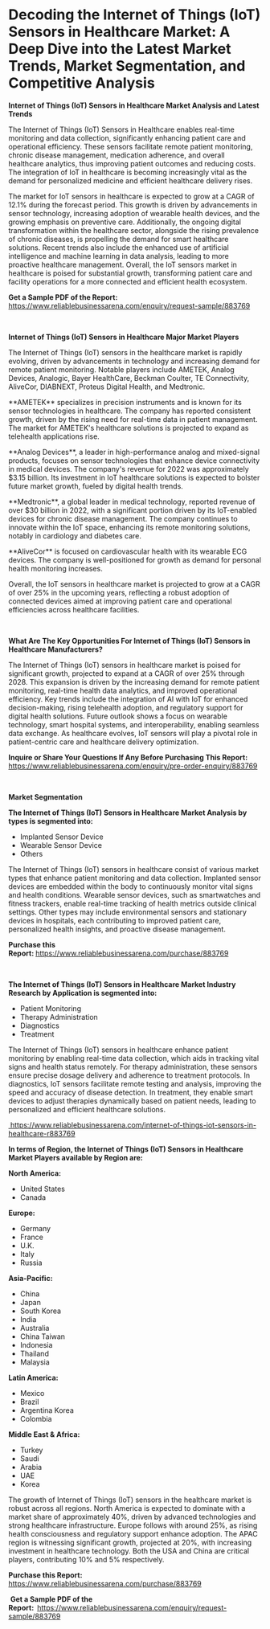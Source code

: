 <p><h1>Decoding the Internet of Things (IoT) Sensors in Healthcare Market: A Deep Dive into the Latest Market Trends, Market Segmentation, and Competitive Analysis</h1></p><p><strong>Internet of Things (IoT) Sensors in Healthcare Market Analysis and Latest Trends</strong></p>
<p><p>The Internet of Things (IoT) Sensors in Healthcare enables real-time monitoring and data collection, significantly enhancing patient care and operational efficiency. These sensors facilitate remote patient monitoring, chronic disease management, medication adherence, and overall healthcare analytics, thus improving patient outcomes and reducing costs. The integration of IoT in healthcare is becoming increasingly vital as the demand for personalized medicine and efficient healthcare delivery rises.</p><p>The market for IoT sensors in healthcare is expected to grow at a CAGR of 12.1% during the forecast period. This growth is driven by advancements in sensor technology, increasing adoption of wearable health devices, and the growing emphasis on preventive care. Additionally, the ongoing digital transformation within the healthcare sector, alongside the rising prevalence of chronic diseases, is propelling the demand for smart healthcare solutions. Recent trends also include the enhanced use of artificial intelligence and machine learning in data analysis, leading to more proactive healthcare management. Overall, the IoT sensors market in healthcare is poised for substantial growth, transforming patient care and facility operations for a more connected and efficient health ecosystem.</p></p>
<p><strong>Get a Sample PDF of the Report:&nbsp;</strong> <a href="https://www.reliablebusinessarena.com/enquiry/request-sample/883769?utm_campaign=3268&utm_medium=2&utm_source=Github&utm_content=ia&utm_term=14042025&utm_id=internet-of-things-iot-sensors-in-healthcare">https://www.reliablebusinessarena.com/enquiry/request-sample/883769</a></p>
<p>&nbsp;</p>
<p><strong>Internet of Things (IoT) Sensors in Healthcare Major Market Players</strong></p>
<p><p>The Internet of Things (IoT) sensors in the healthcare market is rapidly evolving, driven by advancements in technology and increasing demand for remote patient monitoring. Notable players include AMETEK, Analog Devices, Analogic, Bayer HealthCare, Beckman Coulter, TE Connectivity, AliveCor, DIABNEXT, Proteus Digital Health, and Medtronic.</p><p>**AMETEK** specializes in precision instruments and is known for its sensor technologies in healthcare. The company has reported consistent growth, driven by the rising need for real-time data in patient management. The market for AMETEK's healthcare solutions is projected to expand as telehealth applications rise.</p><p>**Analog Devices**, a leader in high-performance analog and mixed-signal products, focuses on sensor technologies that enhance device connectivity in medical devices. The company's revenue for 2022 was approximately $3.15 billion. Its investment in IoT healthcare solutions is expected to bolster future market growth, fueled by digital health trends.</p><p>**Medtronic**, a global leader in medical technology, reported revenue of over $30 billion in 2022, with a significant portion driven by its IoT-enabled devices for chronic disease management. The company continues to innovate within the IoT space, enhancing its remote monitoring solutions, notably in cardiology and diabetes care.</p><p>**AliveCor** is focused on cardiovascular health with its wearable ECG devices. The company is well-positioned for growth as demand for personal health monitoring increases. </p><p>Overall, the IoT sensors in healthcare market is projected to grow at a CAGR of over 25% in the upcoming years, reflecting a robust adoption of connected devices aimed at improving patient care and operational efficiencies across healthcare facilities.</p></p>
<p>&nbsp;</p>
<p><strong>What Are The Key Opportunities For Internet of Things (IoT) Sensors in Healthcare Manufacturers?</strong></p>
<p><p>The Internet of Things (IoT) sensors in healthcare market is poised for significant growth, projected to expand at a CAGR of over 25% through 2028. This expansion is driven by the increasing demand for remote patient monitoring, real-time health data analytics, and improved operational efficiency. Key trends include the integration of AI with IoT for enhanced decision-making, rising telehealth adoption, and regulatory support for digital health solutions. Future outlook shows a focus on wearable technology, smart hospital systems, and interoperability, enabling seamless data exchange. As healthcare evolves, IoT sensors will play a pivotal role in patient-centric care and healthcare delivery optimization.</p></p>
<p><strong>Inquire or Share Your Questions If Any Before Purchasing This Report:</strong> <a href="https://www.reliablebusinessarena.com/enquiry/pre-order-enquiry/883769?utm_campaign=3268&utm_medium=2&utm_source=Github&utm_content=ia&utm_term=14042025&utm_id=internet-of-things-iot-sensors-in-healthcare">https://www.reliablebusinessarena.com/enquiry/pre-order-enquiry/883769</a></p>
<p>&nbsp;</p>
<p><strong>Market Segmentation</strong></p>
<p><strong>The Internet of Things (IoT) Sensors in Healthcare Market Analysis by types is segmented into:</strong></p>
<p><ul><li>Implanted Sensor Device</li><li>Wearable Sensor Device</li><li>Others</li></ul></p>
<p><p>The Internet of Things (IoT) sensors in healthcare consist of various market types that enhance patient monitoring and data collection. Implanted sensor devices are embedded within the body to continuously monitor vital signs and health conditions. Wearable sensor devices, such as smartwatches and fitness trackers, enable real-time tracking of health metrics outside clinical settings. Other types may include environmental sensors and stationary devices in hospitals, each contributing to improved patient care, personalized health insights, and proactive disease management.</p></p>
<p><strong>Purchase this Report:&nbsp;</strong><a href="https://www.reliablebusinessarena.com/purchase/883769?utm_campaign=3268&utm_medium=2&utm_source=Github&utm_content=ia&utm_term=14042025&utm_id=internet-of-things-iot-sensors-in-healthcare">https://www.reliablebusinessarena.com/purchase/883769</a></p>
<p>&nbsp;</p>
<p><strong>The Internet of Things (IoT) Sensors in Healthcare Market Industry Research by Application is segmented into:</strong></p>
<p><ul><li>Patient Monitoring</li><li>Therapy Administration</li><li>Diagnostics</li><li>Treatment</li></ul></p>
<p><p>The Internet of Things (IoT) sensors in healthcare enhance patient monitoring by enabling real-time data collection, which aids in tracking vital signs and health status remotely. For therapy administration, these sensors ensure precise dosage delivery and adherence to treatment protocols. In diagnostics, IoT sensors facilitate remote testing and analysis, improving the speed and accuracy of disease detection. In treatment, they enable smart devices to adjust therapies dynamically based on patient needs, leading to personalized and efficient healthcare solutions.</p></p>
<p><a href="https://www.reliablebusinessarena.com/internet-of-things-iot-sensors-in-healthcare-r883769?utm_campaign=3268&utm_medium=2&utm_source=Github&utm_content=ia&utm_term=14042025&utm_id=internet-of-things-iot-sensors-in-healthcare">&nbsp;https://www.reliablebusinessarena.com/internet-of-things-iot-sensors-in-healthcare-r883769</a></p>
<p><strong>In terms of Region, the Internet of Things (IoT) Sensors in Healthcare Market Players available by Region are:</strong></p>
<p>
    <p> <strong> North America: </strong>
        <ul>
            <li>United States</li>
            <li>Canada</li>
        </ul>
        </p> 
    <p> <strong> Europe: </strong>
        <ul>
            <li>Germany</li>
            <li>France</li>
            <li>U.K.</li>
            <li>Italy</li>
            <li>Russia</li>
        </ul>
        </p> 
    <p> <strong> Asia-Pacific: </strong>
        <ul>
            <li>China</li>
            <li>Japan</li>
            <li>South Korea</li>
            <li>India</li>
            <li>Australia</li>
            <li>China Taiwan</li>
            <li>Indonesia</li>
            <li>Thailand</li>
            <li>Malaysia</li>
        </ul>
        </p> 
    <p> <strong> Latin America: </strong>
        <ul>
            <li>Mexico</li>
            <li>Brazil</li>
            <li>Argentina Korea</li>
            <li>Colombia</li>
        </ul>
        </p> 
    <p> <strong> Middle East & Africa: </strong>
        <ul>
            <li>Turkey</li>
            <li>Saudi</li>
            <li>Arabia</li>
            <li>UAE</li>
            <li>Korea</li>
        </ul>
    </p>
    </p>
<p><p>The growth of Internet of Things (IoT) sensors in the healthcare market is robust across all regions. North America is expected to dominate with a market share of approximately 40%, driven by advanced technologies and strong healthcare infrastructure. Europe follows with around 25%, as rising health consciousness and regulatory support enhance adoption. The APAC region is witnessing significant growth, projected at 20%, with increasing investment in healthcare technology. Both the USA and China are critical players, contributing 10% and 5% respectively.</p></p>
<p><strong>Purchase this Report: </strong><a href="https://www.reliablebusinessarena.com/purchase/883769?utm_campaign=3268&utm_medium=2&utm_source=Github&utm_content=ia&utm_term=14042025&utm_id=internet-of-things-iot-sensors-in-healthcare">https://www.reliablebusinessarena.com/purchase/883769</a></p>
<p>&nbsp;<strong>Get a Sample PDF of the Report:&nbsp;&nbsp;</strong><a href="https://www.reliablebusinessarena.com/enquiry/request-sample/883769?utm_campaign=3268&utm_medium=2&utm_source=Github&utm_content=ia&utm_term=14042025&utm_id=internet-of-things-iot-sensors-in-healthcare">https://www.reliablebusinessarena.com/enquiry/request-sample/883769</a></p>
<p><strong></strong></p>
<p><p></p><p></p><p></p></p>
